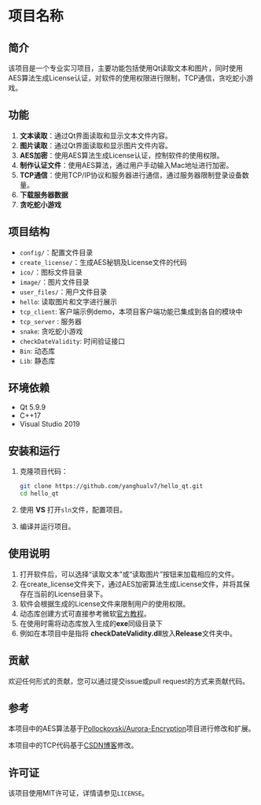 # 项目名称

## 简介

该项目是一个专业实习项目，主要功能包括使用Qt读取文本和图片，同时使用AES算法生成License认证，对软件的使用权限进行限制，TCP通信，贪吃蛇小游戏。

## 功能

1. **文本读取**：通过Qt界面读取和显示文本文件内容。
2. **图片读取**：通过Qt界面读取和显示图片文件内容。
3. **AES加密**：使用AES算法生成License认证，控制软件的使用权限。
4. **制作认证文件**：使用AES算法，通过用户手动输入Mac地址进行加密。
5. **TCP通信**：使用TCP/IP协议和服务器进行通信，通过服务器限制登录设备数量。
6. **下载服务器数据**
7. **贪吃蛇小游戏**

## 项目结构

- `config/`：配置文件目录
- `create_license/`：生成AES秘钥及License文件的代码
- `ico/`：图标文件目录
- `image/`：图片文件目录
- `user_files/`：用户文件目录
- `hello`: 读取图片和文字进行展示
- `tcp_client`: 客户端示例demo，本项目客户端功能已集成到各自的模块中
- `tcp_server` : 服务器
- `snake`: 贪吃蛇小游戏
- `checkDateValidity`: 时间验证接口
- `Bin`: 动态库
- `Lib`: 静态库

## 环境依赖

- Qt 5.9.9
- C++17
- Visual Studio 2019

## 安装和运行

1. 克隆项目代码：

   ```bash
   git clone https://github.com/yanghualv7/hello_qt.git
   cd hello_qt
   ```

2. 使用 **VS** 打开`sln`文件，配置项目。

3. 编译并运行项目。

## 使用说明

1. 打开软件后，可以选择“读取文本”或“读取图片”按钮来加载相应的文件。
2. 在create_license文件夹下，通过AES加密算法生成License文件，并将其保存在当前的License目录下。
3. 软件会根据生成的License文件来限制用户的使用权限。
4. 动态库创建方式可直接参考微软[官方教程](https://learn.microsoft.com/zh-cn/cpp/build/walkthrough-creating-and-using-a-dynamic-link-library-cpp?view=msvc-170)。
5. 在使用时需将动态库放入生成的**exe**同级目录下
6. 例如在本项目中是指将 **checkDateValidity.dll**放入**Release**文件夹中。

## 贡献

欢迎任何形式的贡献，您可以通过提交issue或pull request的方式来贡献代码。

## 参考

本项目中的AES算法基于[Pollockovski/Aurora-Encryption](https://github.com/Pollockovski/Aurora-Encryption)项目进行修改和扩展。

本项目中的TCP代码基于[CSDN博客](https://blog.csdn.net/qq_44722098/article/details/126001350?ops_request_misc=%257B%2522request%255Fid%2522%253A%2522171807169016800186581519%2522%252C%2522scm%2522%253A%252220140713.130102334.pc%255Fblog.%2522%257D&request_id=171807169016800186581519&biz_id=0&utm_medium=distribute.pc_search_result.none-task-blog-2~blog~first_rank_ecpm_v1~rank_v31_ecpm-1-126001350-null-null.nonecase&utm_term=socket&spm=1018.2226.3001.4450)修改。

## 许可证

该项目使用MIT许可证，详情请参见`LICENSE`。
